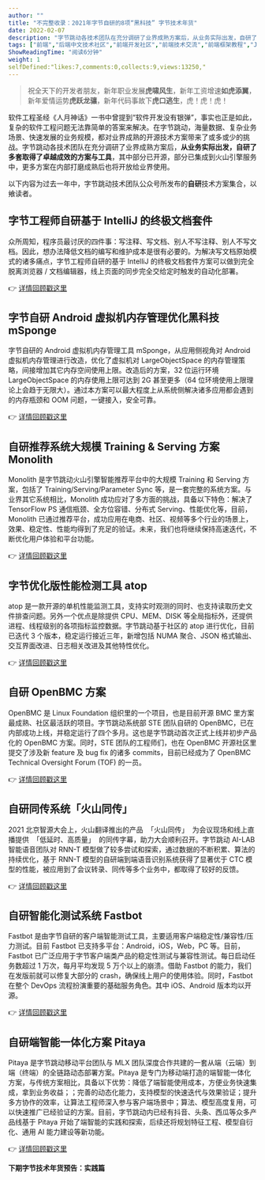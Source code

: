 ```yaml
---
author: ""
title: "不完整收录：2021年字节自研的8项“黑科技” 字节技术年货"
date: 2022-02-07
description: "字节跳动各技术团队在充分调研了业界成熟方案后，从业务实际出发，自研了多套取得了卓越成效的方案与工具，其中部分已开源，部分已集成到火山引擎服务中，更多方案在内部打磨成熟后也将开放给业界使用。"
tags: ["前端","后端中文技术社区","前端开发社区","前端技术交流","前端框架教程","JavaScript 学习资源","CSS 技巧与最佳实践","HTML5 最新动态","前端工程师职业发展","开源前端项目","前端技术趋势"]
ShowReadingTime: "阅读6分钟"
weight: 1
selfDefined:"likes:7,comments:0,collects:9,views:13250,"
---
```

> 祝全天下的开发者朋友，新年职业发展**虎啸风生**，新年工资增速**如虎添翼**，新年爱情运势**虎跃龙骧**，新年代码事故下**虎口逃生**，虎！虎！虎！

软件工程圣经《人月神话》一书中曾提到“软件开发没有银弹”，事实也正是如此，复杂的软件工程问题无法靠简单的答案来解决。在字节跳动，海量数据、复杂业务场景、快速发展的业务规模，都对业界成熟的开源技术方案带来了或多或少的挑战。字节跳动各技术团队在充分调研了业界成熟方案后，**从业务实际出发，自研了多套取得了卓越成效的方案与工具**，其中部分已开源，部分已集成到火山引擎服务中，更多方案在内部打磨成熟后也将开放给业界使用。

以下内容为过去一年中，字节跳动技术团队公众号所发布的**自研**技术方案集合，以飨读者。

字节工程师自研基于 IntelliJ 的终极文档套件
--------------------------

众所周知，程序员最讨厌的四件事：写注释、写文档、别人不写注释、别人不写文档。因此，想办法降低文档的编写和维护成本是很有必要的。为解决写文档原始模式的诸多痛点，字节工程师自研的基于 IntelliJ 的终极文档套件方案可以做到完全脱离浏览器 / 文档编辑器，线上页面的同步完全交给定时触发的自动化部署。

👉 [详情回顾戳这里](https://link.juejin.cn?target=http%3A%2F%2Fmp.weixin.qq.com%2Fs%3F__biz%3DMzI1MzYzMjE0MQ%3D%3D%26mid%3D2247491214%26idx%3D1%26sn%3D9186b41308e1f3d1d863c14d895e5eac%26chksm%3De9d0d56cdea75c7a3277de5fa2ee1e79ac5f5da723b202000fb06d4970f0d7a4d5327c11ed3f%26scene%3D21%23wechat_redirect "http://mp.weixin.qq.com/s?__biz=MzI1MzYzMjE0MQ==&mid=2247491214&idx=1&sn=9186b41308e1f3d1d863c14d895e5eac&chksm=e9d0d56cdea75c7a3277de5fa2ee1e79ac5f5da723b202000fb06d4970f0d7a4d5327c11ed3f&scene=21#wechat_redirect")

字节自研 Android 虚拟机内存管理优化黑科技 mSponge
---------------------------------

字节自研的 Android 虚拟机内存管理工具 mSponge，从应用侧视角对 Android 虚拟机内存管理进行改造，优化了虚拟机对 LargeObjectSpace 的内存管理策略，间接增加其它内存空间使用上限。改造后的方案，32 位运行环境 LargeObjectSpace 的内存使用上限可达到 2G 甚至更多（64 位环境使用上限理论上会趋于无限大）。通过本方案可以最大程度上从系统侧解决诸多应用都会遇到的内存瓶颈和 OOM 问题，一键接入，安全可靠。

👉 [详情回顾戳这里](https://link.juejin.cn?target=http%3A%2F%2Fmp.weixin.qq.com%2Fs%3F__biz%3DMzI1MzYzMjE0MQ%3D%3D%26mid%3D2247491166%26idx%3D1%26sn%3Deca012171fbdf0a4e79f6d3dfe72d8d3%26chksm%3De9d0d5bcdea75caa9a5b34499cc462b461c2fe886087065df1c9f32d09a3f25620bb54c0dbbf%26scene%3D21%23wechat_redirect "http://mp.weixin.qq.com/s?__biz=MzI1MzYzMjE0MQ==&mid=2247491166&idx=1&sn=eca012171fbdf0a4e79f6d3dfe72d8d3&chksm=e9d0d5bcdea75caa9a5b34499cc462b461c2fe886087065df1c9f32d09a3f25620bb54c0dbbf&scene=21#wechat_redirect")

自研推荐系统大规模 Training & Serving 方案 Monolith
----------------------------------------

Monolith 是字节跳动火山引擎智能推荐平台中的大规模 Training 和 Serving 方案，包括了 Training/Serving/Parameter Sync 等，是一套完整的系统方案。与业界其它系统相比，Monolith 成功应对了多方面的挑战，具备以下特色：解决了 TensorFlow PS 通信瓶颈、全方位容错、分布式 Serving、性能优化等，目前，Monolith 已通过推荐平台，成功应用在电商、社区、视频等多个行业的场景上，效果、稳定性、性能均得到了充足的验证。未来，我们也将继续保持高速迭代，不断优化用户体验和平台功能。

👉 [详情回顾戳这里](https://link.juejin.cn?target=https%3A%2F%2Fmp.weixin.qq.com%2Fs%3F__biz%3DMzI1MzYzMjE0MQ%3D%3D%26mid%3D2247489961%26idx%3D1%26sn%3D90e86a5ec299a462e90ebef4979bf4d0%26chksm%3De9d0d24bdea75b5d5a68a2059d21b3c520493ad97cf0ff01b4584cb7852c431f170ec32ac400%26token%3D2125511585%26lang%3Dzh_CN%26scene%3D21%23wechat_redirect "https://mp.weixin.qq.com/s?__biz=MzI1MzYzMjE0MQ==&mid=2247489961&idx=1&sn=90e86a5ec299a462e90ebef4979bf4d0&chksm=e9d0d24bdea75b5d5a68a2059d21b3c520493ad97cf0ff01b4584cb7852c431f170ec32ac400&token=2125511585&lang=zh_CN&scene=21#wechat_redirect")

字节优化版性能检测工具 atop
----------------

atop 是一款开源的单机性能监测工具，支持实时观测的同时、也支持读取历史文件排查问题。另外一个优点是除提供 CPU、MEM、DISK 等全局指标外，还提供进程、线程级别的各项指标监控数据。字节跳动基于社区的 atop 进行优化，目前已迭代 3 个版本，稳定运行接近三年，新增包括 NUMA 聚合、JSON 格式输出、交互界面改进、日志相关改进及其他特性优化。

👉 [详情回顾戳这里](https://link.juejin.cn?target=http%3A%2F%2Fmp.weixin.qq.com%2Fs%3F__biz%3DMzI1MzYzMjE0MQ%3D%3D%26mid%3D2247490791%26idx%3D1%26sn%3D932e1e771d3dda74e23448ba54be8472%26chksm%3De9d0d705dea75e1316a0380ec18d197dd1da3053e8cbb9d5e447f6d172b226eeff55ad8c042b%26scene%3D21%23wechat_redirect "http://mp.weixin.qq.com/s?__biz=MzI1MzYzMjE0MQ==&mid=2247490791&idx=1&sn=932e1e771d3dda74e23448ba54be8472&chksm=e9d0d705dea75e1316a0380ec18d197dd1da3053e8cbb9d5e447f6d172b226eeff55ad8c042b&scene=21#wechat_redirect")

自研 OpenBMC 方案
-------------

OpenBMC 是 Linux Foundation 组织里的一个项目，也是目前开源 BMC 里方案最成熟、社区最活跃的项目。字节跳动系统部 STE 团队自研的 OpenBMC，已在内部成功上线，并稳定运行了四个多月。这也是字节跳动首次正式上线并初步产品化的 OpenBMC 方案。同时，STE 团队的工程师们，也在 OpenBMC 开源社区里提交了涉及新 feature 及 bug fix 的诸多 commits，目前已经成为了 OpenBMC Technical Oversight Forum (TOF) 的一员。

👉 [详情回顾戳这里](https://link.juejin.cn?target=http%3A%2F%2Fmp.weixin.qq.com%2Fs%3F__biz%3DMzI1MzYzMjE0MQ%3D%3D%26mid%3D2247490518%26idx%3D1%26sn%3D084ee41174c61a61b4ccbb9214830b45%26chksm%3De9d0d034dea75922246e234bef1b558247606e3769b82b0d2f7a7446ce0ee76abdf2fb640630%26scene%3D21%23wechat_redirect "http://mp.weixin.qq.com/s?__biz=MzI1MzYzMjE0MQ==&mid=2247490518&idx=1&sn=084ee41174c61a61b4ccbb9214830b45&chksm=e9d0d034dea75922246e234bef1b558247606e3769b82b0d2f7a7446ce0ee76abdf2fb640630&scene=21#wechat_redirect")

自研同传系统「火山同传」
------------

2021 北京智源大会上，火山翻译推出的产品  「火山同传」  为会议现场和线上直播提供  「低延时、高质量」  的同传字幕，助力大会顺利召开。字节跳动 AI-LAB 智能语音团队对 RNN-T 模型做了较多尝试和探索，通过数据的不断积累、算法的持续优化，基于 RNN-T 模型的自研端到端语音识别系统获得了显著优于 CTC 模型的性能，被应用到了会议转录、同传等多个业务中，都取得了较好的反馈。

👉 [详情回顾戳这里](https://link.juejin.cn?target=https%3A%2F%2Fmp.weixin.qq.com%2Fs%3F__biz%3DMzI1MzYzMjE0MQ%3D%3D%26mid%3D2247489045%26idx%3D1%26sn%3D076d082c87c52d096f5ee108d11568d3%26chksm%3De9d0ddf7dea754e139a9b566ee665976a94fdf4dbca7c7a304b878b8543fb095077fadb703ad%26scene%3D21%23wechat_redirect "https://mp.weixin.qq.com/s?__biz=MzI1MzYzMjE0MQ==&mid=2247489045&idx=1&sn=076d082c87c52d096f5ee108d11568d3&chksm=e9d0ddf7dea754e139a9b566ee665976a94fdf4dbca7c7a304b878b8543fb095077fadb703ad&scene=21#wechat_redirect")

自研智能化测试系统 Fastbot
-----------------

Fastbot 是由字节自研的客户端智能测试工具，主要适用客户端稳定性/兼容性/压力测试。目前 Fastbot 已支持多平台：Android，iOS，Web，PC 等。目前，Fastbot 已广泛应用于字节客户端类产品的稳定性测试与兼容性测试。每日启动任务数超过 1 万次，每月平均发现 5 万个以上的崩溃。借助 Fastbot 的能力，我们在发版前就可以修复大部分的 crash，确保线上用户的使用体验。同时，Fastbot 在整个 DevOps 流程扮演重要的基础服务角色。其中 iOS、Android 版本均以开源。

👉 [详情回顾戳这里](https://link.juejin.cn?target=https%3A%2F%2Fmp.weixin.qq.com%2Fs%3F__biz%3DMzI1MzYzMjE0MQ%3D%3D%26mid%3D2247489797%26idx%3D1%26sn%3D448e90271922457a97e752e5eedd1f47%26chksm%3De9d0d2e7dea75bf1e3f6612bd73ccfe455a5e471a32d85b38efb3d59f822b74bc96cd43ab929%26token%3D2125511585%26lang%3Dzh_CN%26scene%3D21%23wechat_redirect "https://mp.weixin.qq.com/s?__biz=MzI1MzYzMjE0MQ==&mid=2247489797&idx=1&sn=448e90271922457a97e752e5eedd1f47&chksm=e9d0d2e7dea75bf1e3f6612bd73ccfe455a5e471a32d85b38efb3d59f822b74bc96cd43ab929&token=2125511585&lang=zh_CN&scene=21#wechat_redirect")

自研端智能一体化方案 Pitaya
-----------------

Pitaya 是字节跳动移动平台团队与 MLX 团队深度合作共建的一套从端（云端）到端（终端）的全链路动态部署方案。Pitaya 是专门为移动端打造的端智能一体化方案，与传统方案相比，具备以下优势：降低了端智能使用成本，方便业务快速集成，拿到业务收益；；完善的动态化能力，支持模型的快速迭代与效果验证；提升多方协作的效率，让算法工程师深入参与客户端场景中；算法、模型高度复用，可以快速推广已经验证的方案。目前，字节跳动内已经有抖音、头条、西瓜等众多产品线基于 Pitaya 开始了端智能的实践和探索，后续还将规划特征工程、模型自衍化、通用 AI 能力建设等新功能。

👉 [详情回顾戳这里](https://link.juejin.cn?target=https%3A%2F%2Fmp.weixin.qq.com%2Fs%3F__biz%3DMzI1MzYzMjE0MQ%3D%3D%26mid%3D2247488538%26idx%3D1%26sn%3Dfba42b943cb86da03398db8b1053e433%26chksm%3De9d0dff8dea756eeed02df1cc3465335b366203930c71607159af713deda23ea529910482095%26token%3D2125511585%26lang%3Dzh_CN%26scene%3D21%23wechat_redirect "https://mp.weixin.qq.com/s?__biz=MzI1MzYzMjE0MQ==&mid=2247488538&idx=1&sn=fba42b943cb86da03398db8b1053e433&chksm=e9d0dff8dea756eeed02df1cc3465335b366203930c71607159af713deda23ea529910482095&token=2125511585&lang=zh_CN&scene=21#wechat_redirect")

**下期字节技术年货预告：实践篇**